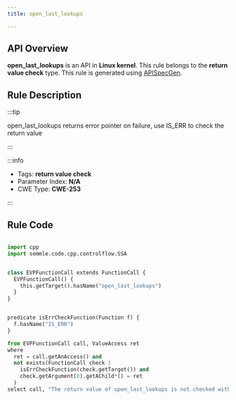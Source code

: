 ```yaml
---
title: open_last_lookups

---
```



## API Overview
**open_last_lookups** is an API in **Linux kernel**. This rule belongs to the **return value check** type. This rule is generated using [APISpecGen](../../tools/APISpecGen).
## Rule Description

:::tip

open_last_lookups returns error pointer on failure, use IS_ERR to check the return value

:::

:::info

- Tags: **return value check**
- Parameter Index: **N/A**
- CWE Type: **CWE-253**

:::

## Rule Code
```python

import cpp
import semmle.code.cpp.controlflow.SSA


class EVPFunctionCall extends FunctionCall {
  EVPFunctionCall() {
    this.getTarget().hasName("open_last_lookups")
  }
}


predicate isErrCheckFunction(Function f) {
  f.hasName("IS_ERR") 
}

from EVPFunctionCall call, ValueAccess ret
where
  ret = call.getAnAccess() and
  not exists(FunctionCall check |
    isErrCheckFunction(check.getTarget()) and
    check.getArgument(0).getAChild*() = ret
  )
select call, "The return value of open_last_lookups is not checked with IS_ERR."
    
```